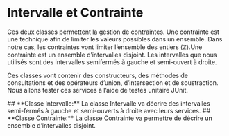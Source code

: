 # Intervalle et Contrainte
<p> Ces deux classes permettent la gestion de contraintes. Une contrainte est une technique afin de limiter les valeurs possibles
dans un ensemble. Dans notre cas, les contraintes vont limiter l’ensemble des entiers (ℤ).Une contrainte est un ensemble d’intervalles disjoint. Les intervalles que nous utilisés sont des intervalles semifermés à gauche et semi-ouvert à droite.</p>

<p>Ces classes vont contenir des constructeurs, des méthodes de consultations et des opérateurs d’union,
d’intersection et de soustraction. Nous allons tester ces services à l’aide de testes unitaire JUnit.</p> 
## **Classe Intervalle:**
    La classe Intervalle va décrire des intervalles semi-fermés à gauche et semi-ouverts à droite avec leurs
services.
## **Classe Contrainte:**
     La classe Contrainte va permettre de décrire un ensemble d’intervalles disjoint.
     
     
